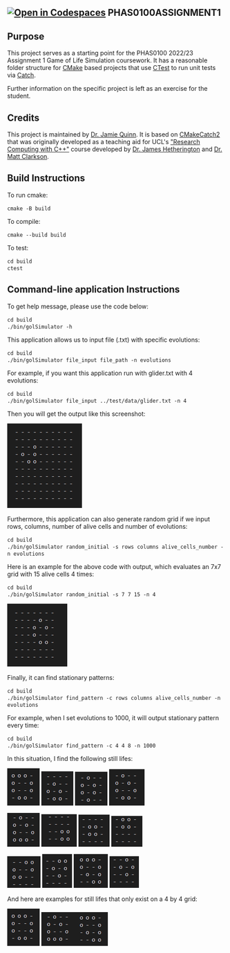 [![Open in Codespaces](https://classroom.github.com/assets/launch-codespace-f4981d0f882b2a3f0472912d15f9806d57e124e0fc890972558857b51b24a6f9.svg)](https://classroom.github.com/open-in-codespaces?assignment_repo_id=10312268)
PHAS0100ASSIGNMENT1
------------------

Purpose
-------

This project serves as a starting point for the PHAS0100 2022/23 Assignment 1 Game of Life Simulation coursework. It has a reasonable folder structure for [CMake](https://cmake.org/) based projects that use [CTest](https://cmake.org/) to run unit tests via [Catch](https://github.com/catchorg/Catch2). 

Further information on the specific project is left as an exercise for the student.

Credits
-------

This project is maintained by [Dr. Jamie Quinn](http://jamiejquinn.com/). It is based on [CMakeCatch2](https://github.com/UCL/CMakeCatch2.git) that was originally developed as a teaching aid for UCL's ["Research Computing with C++"](https://github-pages.ucl.ac.uk/research-computing-with-cpp/) course developed by [Dr. James Hetherington](http://www.ucl.ac.uk/research-it-services/people/james) and [Dr. Matt Clarkson](https://iris.ucl.ac.uk/iris/browse/profile?upi=MJCLA42).

Build Instructions
------------------

To run cmake:

```
cmake -B build
```

To compile:

```
cmake --build build
```

To test:

```
cd build
ctest
```

Command-line application Instructions
------------------

To get help message, please use the code below:
```
cd build
./bin/golSimulator -h
```

This application allows us to input file (.txt) with specific evolutions:

```
cd build
./bin/golSimulator file_input file_path -n evolutions
```

For example, if you want this application run with glider.txt with 4 evolutions:
```
cd build
./bin/golSimulator file_input ../test/data/glider.txt -n 4
```
Then you will get the output like this screenshot:

![image1](glider_4.png)

Furthermore, this application can also generate random grid if we input rows, columns, number of alive cells and number of evolutions:

```
cd build
./bin/golSimulator random_initial -s rows columns alive_cells_number -n evolutions
```

Here is an example for the above code with output, which evaluates an 7x7 grid with 15 alive cells 4 times:

```
cd build
./bin/golSimulator random_initial -s 7 7 15 -n 4
```

![image2](random_initial.png)

Finally, it can find stationary patterns:

```
cd build
./bin/golSimulator find_pattern -c rows columns alive_cells_number -n evolutions
```

For example, when I set evolutions to 1000, it will output stationary pattern every time:

```
cd build
./bin/golSimulator find_pattern -c 4 4 8 -n 1000
```

In this situation, I find the following still lifes:

![1](1.png) ![2](2.png) ![3](3.png) ![4](4.png)

![5](5.png) ![6](6.png) ![7](7.png) ![8](8.png)

![9](9.png) ![10](10.png) ![11](11.png) ![12](12.png)

And here are examples for still lifes that only exist on a 4 by 4 grid:

![1](1.png) ![5](5.png)![11](11.png)
